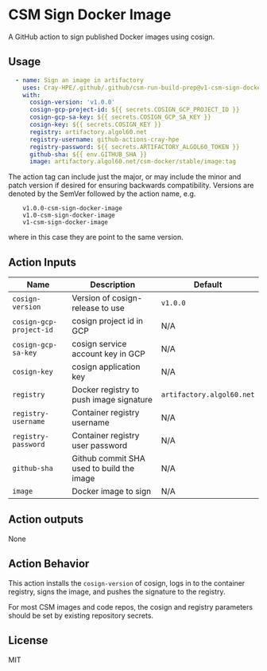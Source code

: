 # CSM Sign Docker Image

A GitHub action to sign published Docker images using cosign.

## Usage

```yaml
  - name: Sign an image in artifactory
    uses: Cray-HPE/.github/.github/csm-run-build-prep@v1-csm-sign-docker-image
    with:
      cosign-version: 'v1.0.0'
      cosign-gcp-project-id: ${{ secrets.COSIGN_GCP_PROJECT_ID }}
      cosign-gcp-sa-key: ${{ secrets.COSIGN_GCP_SA_KEY }}
      cosign-key: ${{ secrets.COSIGN_KEY }}
      registry: artifactory.algol60.net
      registry-username: github-actions-cray-hpe
      registry-password: ${{ secrets.ARTIFACTORY_ALGOL60_TOKEN }}
      github-sha: ${{ env.GITHUB_SHA }}
      image: artifactory.algol60.net/csm-docker/stable/image:tag
```

The action tag can include just the major, or may include the minor and patch
version if desired for ensuring backwards compatibility. Versions are denoted
by the SemVer followed by the action name, e.g.

```
    v1.0.0-csm-sign-docker-image
    v1.0-csm-sign-docker-image
    v1-csm-sign-docker-image
```
where in this case they are point to the same version.

## Action Inputs

| Name | Description | Default |
| --- | --- | --- |
| `cosign-version` |Version of cosign-release to use | `v1.0.0` |
| `cosign-gcp-project-id` | cosign project id in GCP | N/A |
| `cosign-gcp-sa-key` | cosign service account key in GCP | N/A |
| `cosign-key` | cosign application key | N/A |
| `registry` | Docker registry to push image signature | `artifactory.algol60.net` |
| `registry-username` | Container registry username | N/A |
| `registry-password` | Container registry user password | N/A |
| `github-sha` | Github commit SHA used to build the image | N/A |
| `image` | Docker image to sign | N/A |

## Action outputs

None

## Action Behavior

This action installs the `cosign-version` of cosign, logs in to the container
registry, signs the image, and pushes the signature to the registry.

For most CSM images and code repos, the cosign and registry parameters should
be set by existing repository secrets.

## License

MIT
